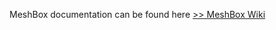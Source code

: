 MeshBox documentation can be found here    <a href="https://github.com/mi-pogo/MeshBox/wiki"> >> MeshBox Wiki </a>
